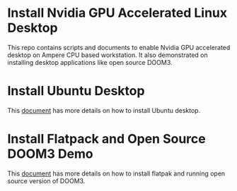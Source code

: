 # Install Nvidia GPU Accelerated Linux Desktop
This repo contains scripts and documents to enable Nvidia GPU accelerated desktop on Ampere CPU based workstation. It also demonstrated on installing desktop applications like open source DOOM3. 
# Install Ubuntu Desktop
This [document](Install_Ubuntu_Desktop.md) has more details on how to install Ubuntu desktop.
# Install Flatpack and Open Source DOOM3 Demo
This [document](Install_Flatpak_Dhewm3.md) has more details on how to install flatpak and running open source version of DOOM3.
